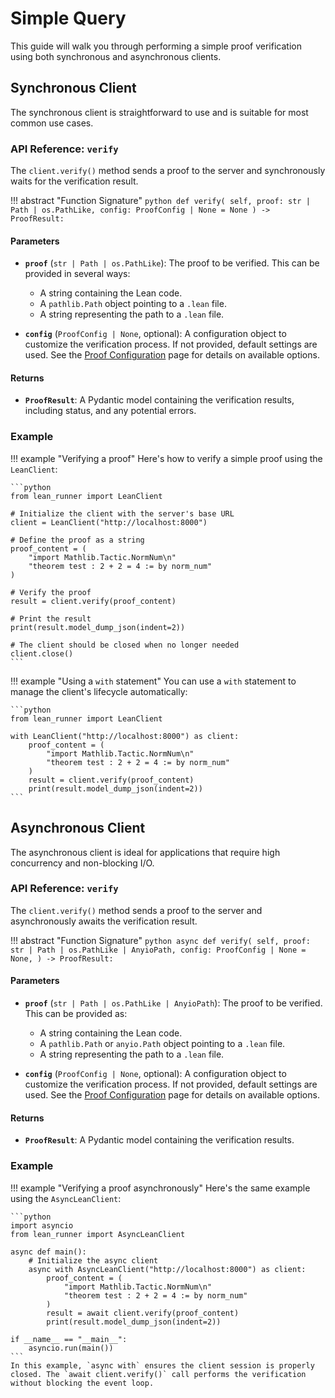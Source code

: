 # Simple Query

This guide will walk you through performing a simple proof verification using both synchronous and asynchronous clients.

## Synchronous Client

The synchronous client is straightforward to use and is suitable for most common use cases.

### API Reference: `verify`

The `client.verify()` method sends a proof to the server and synchronously waits for the verification result.

!!! abstract "Function Signature"
    ```python
    def verify(
        self,
        proof: str | Path | os.PathLike,
        config: ProofConfig | None = None
    ) -> ProofResult:
    ```

#### Parameters

-   **`proof`** (`str | Path | os.PathLike`): The proof to be verified. This can be provided in several ways:
    -   A string containing the Lean code.
    -   A `pathlib.Path` object pointing to a `.lean` file.
    -   A string representing the path to a `.lean` file.

-   **`config`** (`ProofConfig | None`, optional): A configuration object to customize the verification process. If not provided, default settings are used. See the [Proof Configuration](./config.md) page for details on available options.

#### Returns

-   **`ProofResult`**: A Pydantic model containing the verification results, including status, and any potential errors.

### Example

!!! example "Verifying a proof"
    Here's how to verify a simple proof using the `LeanClient`:

    ```python
    from lean_runner import LeanClient

    # Initialize the client with the server's base URL
    client = LeanClient("http://localhost:8000")

    # Define the proof as a string
    proof_content = (
        "import Mathlib.Tactic.NormNum\n"
        "theorem test : 2 + 2 = 4 := by norm_num"
    )

    # Verify the proof
    result = client.verify(proof_content)

    # Print the result
    print(result.model_dump_json(indent=2))

    # The client should be closed when no longer needed
    client.close()
    ```

!!! example "Using a `with` statement"
    You can use a `with` statement to manage the client's lifecycle automatically:

    ```python
    from lean_runner import LeanClient

    with LeanClient("http://localhost:8000") as client:
        proof_content = (
            "import Mathlib.Tactic.NormNum\n"
            "theorem test : 2 + 2 = 4 := by norm_num"
        )
        result = client.verify(proof_content)
        print(result.model_dump_json(indent=2))
    ```

## Asynchronous Client

The asynchronous client is ideal for applications that require high concurrency and non-blocking I/O.

### API Reference: `verify`

The `client.verify()` method sends a proof to the server and asynchronously awaits the verification result.

!!! abstract "Function Signature"
    ```python
    async def verify(
        self,
        proof: str | Path | os.PathLike | AnyioPath,
        config: ProofConfig | None = None,
    ) -> ProofResult:
    ```

#### Parameters

-   **`proof`** (`str | Path | os.PathLike | AnyioPath`): The proof to be verified. This can be provided as:
    -   A string containing the Lean code.
    -   A `pathlib.Path` or `anyio.Path` object pointing to a `.lean` file.
    -   A string representing the path to a `.lean` file.

-   **`config`** (`ProofConfig | None`, optional): A configuration object to customize the verification process. If not provided, default settings are used. See the [Proof Configuration](./config.md) page for details on available options.

#### Returns

-   **`ProofResult`**: A Pydantic model containing the verification results.

### Example

!!! example "Verifying a proof asynchronously"
    Here's the same example using the `AsyncLeanClient`:

    ```python
    import asyncio
    from lean_runner import AsyncLeanClient

    async def main():
        # Initialize the async client
        async with AsyncLeanClient("http://localhost:8000") as client:
            proof_content = (
                "import Mathlib.Tactic.NormNum\n"
                "theorem test : 2 + 2 = 4 := by norm_num"
            )
            result = await client.verify(proof_content)
            print(result.model_dump_json(indent=2))

    if __name__ == "__main__":
        asyncio.run(main())
    ```
    In this example, `async with` ensures the client session is properly closed. The `await client.verify()` call performs the verification without blocking the event loop.
